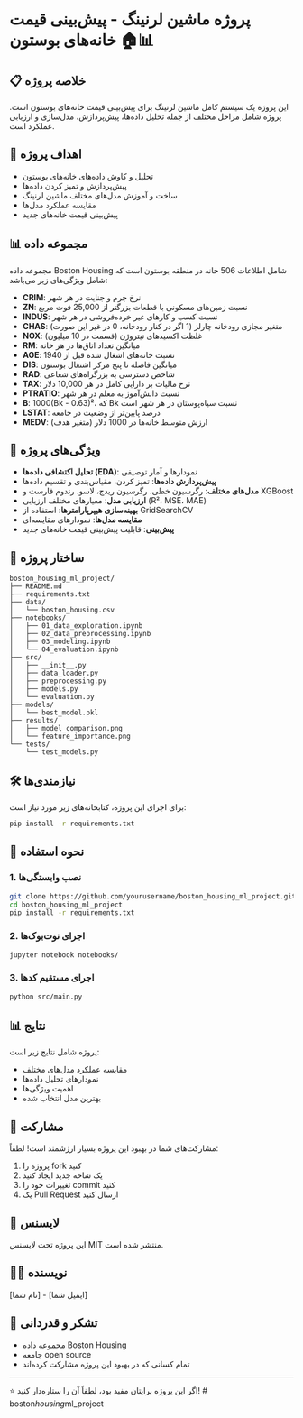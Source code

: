 # پروژه ماشین لرنینگ - پیش‌بینی قیمت خانه‌های بوستون 🏠📊

## 📋 خلاصه پروژه
این پروژه یک سیستم کامل ماشین لرنینگ برای پیش‌بینی قیمت خانه‌های بوستون است. پروژه شامل مراحل مختلف از جمله تحلیل داده‌ها، پیش‌پردازش، مدل‌سازی و ارزیابی عملکرد است.

## 🎯 اهداف پروژه
- تحلیل و کاوش داده‌های خانه‌های بوستون
- پیش‌پردازش و تمیز کردن داده‌ها
- ساخت و آموزش مدل‌های مختلف ماشین لرنینگ
- مقایسه عملکرد مدل‌ها
- پیش‌بینی قیمت خانه‌های جدید

## 📊 مجموعه داده
مجموعه داده Boston Housing شامل اطلاعات 506 خانه در منطقه بوستون است که شامل ویژگی‌های زیر می‌باشد:

- **CRIM**: نرخ جرم و جنایت در هر شهر
- **ZN**: نسبت زمین‌های مسکونی با قطعات بزرگتر از 25,000 فوت مربع
- **INDUS**: نسبت کسب و کار‌های غیر خرده‌فروشی در هر شهر
- **CHAS**: متغیر مجازی رودخانه چارلز (1 اگر در کنار رودخانه، 0 در غیر این صورت)
- **NOX**: غلظت اکسیدهای نیتروژن (قسمت در 10 میلیون)
- **RM**: میانگین تعداد اتاق‌ها در هر خانه
- **AGE**: نسبت خانه‌های اشغال شده قبل از 1940
- **DIS**: میانگین فاصله تا پنج مرکز اشتغال بوستون
- **RAD**: شاخص دسترسی به بزرگراه‌های شعاعی
- **TAX**: نرخ مالیات بر دارایی کامل در هر 10,000 دلار
- **PTRATIO**: نسبت دانش‌آموز به معلم در هر شهر
- **B**: 1000(Bk - 0.63)²، که Bk نسبت سیاه‌پوستان در هر شهر است
- **LSTAT**: درصد پایین‌تر از وضعیت در جامعه
- **MEDV**: ارزش متوسط خانه‌ها در 1000 دلار (متغیر هدف)

## 🚀 ویژگی‌های پروژه
- **تحلیل اکتشافی داده‌ها (EDA)**: نمودارها و آمار توصیفی
- **پیش‌پردازش داده‌ها**: تمیز کردن، مقیاس‌بندی و تقسیم داده‌ها
- **مدل‌های مختلف**: رگرسیون خطی، رگرسیون ریدج، لاسو، رندوم فارست و XGBoost
- **ارزیابی مدل**: معیارهای مختلف ارزیابی (R²، MSE، MAE)
- **بهینه‌سازی هیپرپارامترها**: استفاده از GridSearchCV
- **مقایسه مدل‌ها**: نمودارهای مقایسه‌ای
- **پیش‌بینی**: قابلیت پیش‌بینی قیمت خانه‌های جدید

## 📁 ساختار پروژه
```
boston_housing_ml_project/
├── README.md
├── requirements.txt
├── data/
│   └── boston_housing.csv
├── notebooks/
│   ├── 01_data_exploration.ipynb
│   ├── 02_data_preprocessing.ipynb
│   ├── 03_modeling.ipynb
│   └── 04_evaluation.ipynb
├── src/
│   ├── __init__.py
│   ├── data_loader.py
│   ├── preprocessing.py
│   ├── models.py
│   └── evaluation.py
├── models/
│   └── best_model.pkl
├── results/
│   ├── model_comparison.png
│   └── feature_importance.png
└── tests/
    └── test_models.py
```

## 🛠️ نیازمندی‌ها
برای اجرای این پروژه، کتابخانه‌های زیر مورد نیاز است:

```bash
pip install -r requirements.txt
```

## 📖 نحوه استفاده

### 1. نصب وابستگی‌ها
```bash
git clone https://github.com/yourusername/boston_housing_ml_project.git
cd boston_housing_ml_project
pip install -r requirements.txt
```

### 2. اجرای نوت‌بوک‌ها
```bash
jupyter notebook notebooks/
```

### 3. اجرای مستقیم کدها
```bash
python src/main.py
```

## 📊 نتایج
پروژه شامل نتایج زیر است:
- مقایسه عملکرد مدل‌های مختلف
- نمودارهای تحلیل داده‌ها
- اهمیت ویژگی‌ها
- بهترین مدل انتخاب شده

## 🤝 مشارکت
مشارکت‌های شما در بهبود این پروژه بسیار ارزشمند است! لطفاً:
1. پروژه را fork کنید
2. یک شاخه جدید ایجاد کنید
3. تغییرات خود را commit کنید
4. یک Pull Request ارسال کنید

## 📝 لایسنس
این پروژه تحت لایسنس MIT منتشر شده است.

## 👨‍💻 نویسنده
[نام شما] - [ایمیل شما]

## 🙏 تشکر و قدردانی
- مجموعه داده Boston Housing
- جامعه open source
- تمام کسانی که در بهبود این پروژه مشارکت کرده‌اند

---
⭐ اگر این پروژه برایتان مفید بود، لطفاً آن را ستاره‌دار کنید!
#   b o s t o n _ h o u s i n g _ m l _ p r o j e c t  
 